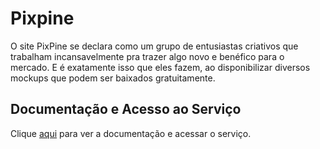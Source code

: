 # Pixpine

O site PixPine se declara como um grupo de entusiastas criativos que trabalham incansavelmente pra trazer algo novo e benéfico para o mercado. E é exatamente isso que eles fazem, ao disponibilizar diversos mockups que podem ser baixados gratuitamente.

## Documentação e Acesso ao Serviço

Clique [aqui](https://www.pixpine.com) para ver a documentação e acessar o serviço.